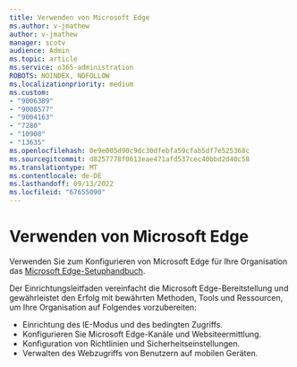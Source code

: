 ```yaml
---
title: Verwenden von Microsoft Edge
ms.author: v-jmathew
author: v-jmathew
manager: scotv
audience: Admin
ms.topic: article
ms.service: o365-administration
ROBOTS: NOINDEX, NOFOLLOW
ms.localizationpriority: medium
ms.custom:
- "9006389"
- "9008577"
- "9004163"
- "7280"
- "10908"
- "13635"
ms.openlocfilehash: 0e9e005d90c9dc30dfebfa59cfab5df7e525368c
ms.sourcegitcommit: d8257778f0613eae471afd537cec40bbd2d40c58
ms.translationtype: MT
ms.contentlocale: de-DE
ms.lasthandoff: 09/13/2022
ms.locfileid: "67655090"
---
```

# <a name="start-using-microsoft-edge"></a>Verwenden von Microsoft Edge

Verwenden Sie zum Konfigurieren von Microsoft Edge für Ihre Organisation das [Microsoft Edge-Setuphandbuch](https://go.microsoft.com/fwlink/?linkid=2208303).

Der Einrichtungsleitfaden vereinfacht die Microsoft Edge-Bereitstellung und gewährleistet den Erfolg mit bewährten Methoden, Tools und Ressourcen, um Ihre Organisation auf Folgendes vorzubereiten:

- Einrichtung des IE-Modus und des bedingten Zugriffs.
- Konfigurieren Sie Microsoft Edge-Kanäle und Websiteermittlung.
- Konfiguration von Richtlinien und Sicherheitseinstellungen.
- Verwalten des Webzugriffs von Benutzern auf mobilen Geräten.